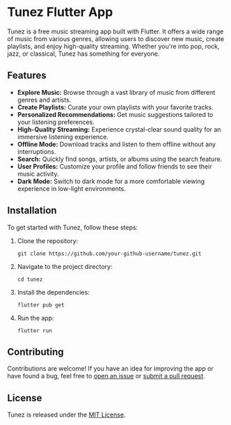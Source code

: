 # Tunez Flutter App

Tunez is a free music streaming app built with Flutter. It offers a wide range of music from various genres, allowing users to discover new music, create playlists, and enjoy high-quality streaming. Whether you're into pop, rock, jazz, or classical, Tunez has something for everyone.

## Features

- **Explore Music:** Browse through a vast library of music from different genres and artists.
- **Create Playlists:** Curate your own playlists with your favorite tracks.
- **Personalized Recommendations:** Get music suggestions tailored to your listening preferences.
- **High-Quality Streaming:** Experience crystal-clear sound quality for an immersive listening experience.
- **Offline Mode:** Download tracks and listen to them offline without any interruptions.
- **Search:** Quickly find songs, artists, or albums using the search feature.
- **User Profiles:** Customize your profile and follow friends to see their music activity.
- **Dark Mode:** Switch to dark mode for a more comfortable viewing experience in low-light environments.

## Installation

To get started with Tunez, follow these steps:

1. Clone the repository:
   ```
   git clone https://github.com/your-github-username/tunez.git
   ```
2. Navigate to the project directory:
   ```
   cd tunez
   ```
3. Install the dependencies:
   ```
   flutter pub get
   ```
4. Run the app:
   ```
   flutter run
   ```

## Contributing

Contributions are welcome! If you have an idea for improving the app or have found a bug, feel free to [open an issue](https://github.com/satadeep3927/tunez/issues) or [submit a pull request](https://github.com/your-github-username/tunez/pulls).

## License

Tunez is released under the [MIT License](LICENSE).
